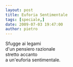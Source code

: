 ```yaml
---
layout: post
title: Euforia Sentimentale
tags: [speciale,]
date: 2009-07-03 19:47:00
author: pietro
---
```

Sfugge ai legami<br/>d'un pensiero razionale<br/>stretto accanto<br/>a un'euforia sentimentale.
